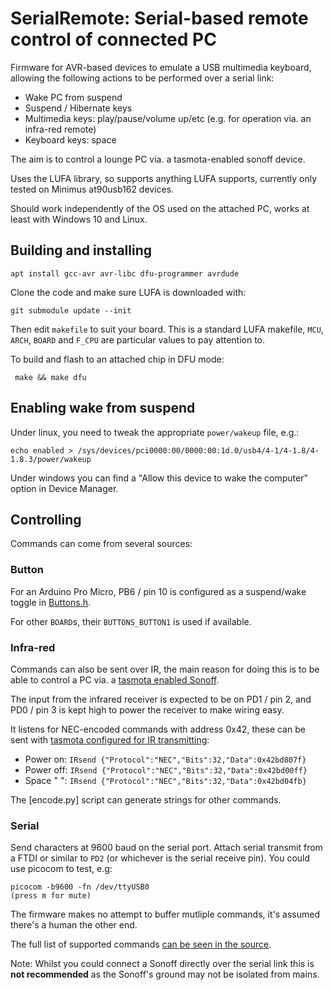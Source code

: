 # SerialRemote: Serial-based remote control of connected PC

Firmware for AVR-based devices to emulate a USB multimedia keyboard, allowing
the following actions to be performed over a serial link:

* Wake PC from suspend
* Suspend / Hibernate keys
* Multimedia keys: play/pause/volume up/etc (e.g. for operation via. an infra-red remote)
* Keyboard keys: space

The aim is to control a lounge PC via. a tasmota-enabled sonoff device.

Uses the LUFA library, so supports anything LUFA supports, currently only
tested on Minimus at90usb162 devices.

Should work independently of the OS used on the attached PC, works at least
with Windows 10 and Linux.

## Building and installing

    apt install gcc-avr avr-libc dfu-programmer avrdude

Clone the code and make sure LUFA is downloaded with:

    git submodule update --init

Then edit ``makefile`` to suit your board. This is a standard LUFA makefile,
``MCU``, ``ARCH``, ``BOARD`` and ``F_CPU`` are particular values to pay
attention to.

To build and flash to an attached chip in DFU mode:

     make && make dfu

## Enabling wake from suspend 

Under linux, you need to tweak the appropriate ``power/wakeup`` file, e.g.:

    echo enabled > /sys/devices/pci0000:00/0000:00:1d.0/usb4/4-1/4-1.8/4-1.8.3/power/wakeup

Under windows you can find a "Allow this device to wake the computer" option in
Device Manager.

## Controlling

Commands can come from several sources:

### Button

For an Arduino Pro Micro, PB6 / pin 10 is configured as a suspend/wake toggle
in [Buttons.h](Board/Buttons.h).

For other ``BOARD``s, their ``BUTTONS_BUTTON1`` is used if available.

### Infra-red

Commands can also be sent over IR, the main reason for doing this is to be able
to control a PC via. a [tasmota enabled Sonoff](https://github.com/arendst/Tasmota).

The input from the infrared receiver is expected to be on PD1 / pin 2, and PD0
/ pin 3 is kept high to power the receiver to make wiring easy.

It listens for NEC-encoded commands with address 0x42, these can be sent with
[tasmota configured for IR transmitting](https://tasmota.github.io/docs/IR-Remote/):

* Power on:  ``IRsend {"Protocol":"NEC","Bits":32,"Data":0x42bd807f}``
* Power off: ``IRsend {"Protocol":"NEC","Bits":32,"Data":0x42bd00ff}``
* Space " ": ``IRsend {"Protocol":"NEC","Bits":32,"Data":0x42bd04fb}``

The [encode.py] script can generate strings for other commands.

### Serial

Send characters at 9600 baud on the serial port. Attach serial transmit from a
FTDI or similar to ``PD2`` (or whichever is the serial receive pin). You could
use picocom to test, e.g:

    picocom -b9600 -fn /dev/ttyUSB0
    (press m for mute)

The firmware makes no attempt to buffer mutliple commands, it's assumed there's
a human the other end.

The full list of supported commands [can be seen in the source](SerialRemote.c#L202).

Note: Whilst you could connect a Sonoff directly over the serial link this is
**not recommended** as the Sonoff's ground may not be isolated from mains.
